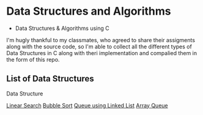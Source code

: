 # Data Structures and Algorithms

- Data Structures &amp; Algorithms using C

I'm hugly thankful to my classmates, who agreed to share their assigments along with the source code, so I'm able to collect all the different types of Data Structures in C along with theri implementation and compalied them in the form of this repo.

## List of Data Structures

<!-- Create a table in Markdown -->

Data Structure  

[Linear Search](https://github.com/SubhanRaj/DS-Algo/tree/main/Linear%20Search%20in%20C)
[Bubble Sort](https://github.com/SubhanRaj/DS-Algo/tree/main/Bubble%20Sort)
[Queue using Linked List](https://github.com/SubhanRaj/DS-Algo/tree/main/Queue%20using%20Linked%20List)
[Array Queue](https://github.com/SubhanRaj/DS-Algo/tree/main/Implementation%20of%20Queue%20Using%20Array)
